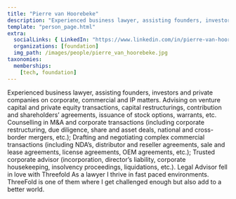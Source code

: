 ```yaml
---
title: "Pierre van Hoorebeke"
description: "Experienced business lawyer, assisting founders, investors and private companies on corporate, commercial and IP matters."
template: "person_page.html"
extra:
  socialLinks: { LinkedIn: "https://www.linkedin.com/in/pierre-van-hoorebeke-5958343/" }
  organizations: [foundation]
  img_path: /images/people/pierre_van_hoorebeke.jpg
taxonomies:
  memberships:
    [tech, foundation]
---
```


Experienced business lawyer, assisting founders, investors and private companies on corporate, commercial and IP matters. Advising on venture capital and private equity transactions, capital restructurings, contribution and shareholders’ agreements, issuance of stock options, warrants, etc. Counselling in M&A and corporate transactions (including corporate restructuring, due diligence, share and asset deals, national and cross-border mergers, etc.); Drafting and negotiating complex commercial transactions (including NDA’s, distributor and reseller agreements, sale and lease agreements, license agreements, OEM agreements, etc.); Trusted corporate advisor (incorporation, director’s liability, corporate housekeeping, insolvency proceedings, liquidations, etc.). Legal Advisor fell in love with Threefold As a lawyer I thrive in fast paced environments. ThreeFold is one of them where I get challenged enough but also add to a better world. 
